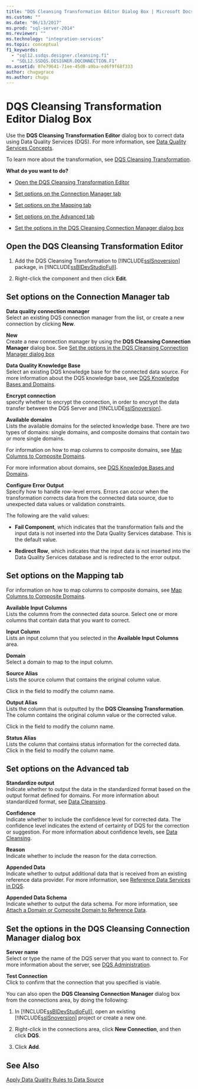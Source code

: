 ```yaml
---
title: "DQS Cleansing Transformation Editor Dialog Box | Microsoft Docs"
ms.custom: ""
ms.date: "06/13/2017"
ms.prod: "sql-server-2014"
ms.reviewer: ""
ms.technology: "integration-services"
ms.topic: conceptual
f1_keywords: 
  - "sql12.ssdqs.designer.cleansing.f1"
  - "SQL12.SSDQS.DESIGNER.DQCONNECTION.F1"
ms.assetid: 07e79641-71ee-45d0-a9ba-ed6f9f68f333
author: chugugrace
ms.author: chugu
---
```

# DQS Cleansing Transformation Editor Dialog Box
  Use the **DQS Cleansing Transformation Editor** dialog box to correct data using Data Quality Services (DQS). For more information, see [Data Quality Services Concepts](../../2014/data-quality-services/data-quality-services-concepts.md).  
  
 To learn more about the transformation, see [DQS Cleansing Transformation](data-flow/transformations/dqs-cleansing-transformation.md).  
  
 **What do you want to do?**  
  
-   [Open the DQS Cleansing Transformation Editor](#open)  
  
-   [Set options on the Connection Manager tab](#connection)  
  
-   [Set options on the Mapping tab](#mapping)  
  
-   [Set options on the Advanced tab](#advanced)  
  
-   [Set the options in the DQS Cleansing Connection Manager dialog box](#manager)  
  
##  <a name="open"></a> Open the DQS Cleansing Transformation Editor  
  
1.  Add the DQS Cleansing Transformation to [!INCLUDE[ssISnoversion](../includes/ssisnoversion-md.md)] package, in [!INCLUDE[ssBIDevStudioFull](../includes/ssbidevstudiofull-md.md)].  
  
2.  Right-click the component and then click **Edit**.  
  
##  <a name="connection"></a> Set options on the Connection Manager tab  
 **Data quality connection manager**  
 Select an existing DQS connection manager from the list, or create a new connection by clicking **New**.  
  
 **New**  
 Create a new connection manager by using the **DQS Cleansing Connection Manager** dialog box. See [Set the options in the DQS Cleansing Connection Manager dialog box](#manager)  
  
 **Data Quality Knowledge Base**  
 Select an existing DQS knowledge base for the connected data source. For more information about the DQS knowledge base, see [DQS Knowledge Bases and Domains](../../2014/data-quality-services/dqs-knowledge-bases-and-domains.md).  
  
 **Encrypt connection**  
 specify whether to encrypt the connection, in order to encrypt the data transfer between the DQS Server and [!INCLUDE[ssISnoversion](../includes/ssisnoversion-md.md)].  
  
 **Available domains**  
 Lists the available domains for the selected knowledge base. There are two types of domains: single domains, and composite domains that contain two or more single domains.  
  
 For information on how to map columns to composite domains, see [Map Columns to Composite Domains](data-flow/transformations/map-columns-to-composite-domains.md).  
  
 For more information about domains, see [DQS Knowledge Bases and Domains](../../2014/data-quality-services/dqs-knowledge-bases-and-domains.md).  
  
 **Configure Error Output**  
 Specify how to handle row-level errors. Errors can occur when the transformation corrects data from the connected data source, due to unexpected data values or validation constraints.  
  
 The following are the valid values:  
  
-   **Fail Component**, which indicates that the transformation fails and the input data is not inserted into the Data Quality Services database. This is the default value.  
  
-   **Redirect Row**, which indicates that the input data is not inserted into the Data Quality Services database and is redirected to the error output.  
  
##  <a name="mapping"></a> Set options on the Mapping tab  
 For information on how to map columns to composite domains, see [Map Columns to Composite Domains](data-flow/transformations/map-columns-to-composite-domains.md).  
  
 **Available Input Columns**  
 Lists the columns from the connected data source. Select one or more columns that contain data that you want to correct.  
  
 **Input Column**  
 Lists an input column that you selected in the **Available Input Columns** area.  
  
 **Domain**  
 Select a domain to map to the input column.  
  
 **Source Alias**  
 Lists the source column that contains the original column value.  
  
 Click in the field to modify the column name.  
  
 **Output Alias**  
 Lists the column that is outputted by the **DQS Cleansing Transformation**. The column contains the original column value or the corrected value.  
  
 Click in the field to modify the column name.  
  
 **Status Alias**  
 Lists the column that contains status information for the corrected data. Click in the field to modify the column name.  
  
##  <a name="advanced"></a> Set options on the Advanced tab  
 **Standardize output**  
 Indicate whether to output the data in the standardized format based on the output format defined for domains. For more information about standardized format, see [Data Cleansing](../../2014/data-quality-services/data-cleansing.md).  
  
 **Confidence**  
 Indicate whether to include the confidence level for corrected data. The confidence level indicates the extend of certainty of DQS for the correction or suggestion. For more information about confidence levels, see [Data Cleansing](../../2014/data-quality-services/data-cleansing.md).  
  
 **Reason**  
 Indicate whether to include the reason for the data correction.  
  
 **Appended Data**  
 Indicate whether to output additional data that is received from an existing reference data provider. For more information, see [Reference Data Services in DQS](../../2014/data-quality-services/reference-data-services-in-dqs.md).  
  
 **Appended Data Schema**  
 Indicate whether to output the data schema. For more information, see [Attach a Domain or Composite Domain to Reference Data](../../2014/data-quality-services/attach-a-domain-or-composite-domain-to-reference-data.md).  
  
##  <a name="manager"></a> Set the options in the DQS Cleansing Connection Manager dialog box  
 **Server name**  
 Select or type the name of the DQS server that you want to connect to. For more information about the server, see [DQS Administration](../../2014/data-quality-services/dqs-administration.md).  
  
 **Test Connection**  
 Click to confirm that the connection that you specified is viable.  
  
 You can also open the **DQS Cleansing Connection Manager** dialog box from the connections area, by doing the following:  
  
1.  In [!INCLUDE[ssBIDevStudioFull](../includes/ssbidevstudiofull-md.md)], open an existing [!INCLUDE[ssISnoversion](../includes/ssisnoversion-md.md)] project or create a new one.  
  
2.  Right-click in the connections area, click **New Connection**, and then click **DQS**.  
  
3.  Click **Add**.  
  
## See Also  
 [Apply Data Quality Rules to Data Source](data-flow/transformations/apply-data-quality-rules-to-data-source.md)  
  
  
